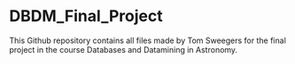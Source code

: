 # DBDM_Final_Project
This Github repository contains all files made by Tom Sweegers for the final project in the course Databases and Datamining in Astronomy.
